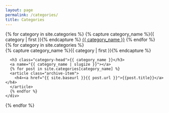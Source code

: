 ```yaml
---
layout: page
permalink: /categories/
title: Categories
---
```


<div>
<span class="all-categories">
{% for category in site.categories %}
  {% capture category_name %}{{ category | first }}{% endcapture %}
  <a href="{{site.baseurl}}/categories/#{{category_name|slugize}}">{{ category_name }}</a>
{% endfor %}
</span>
</div>

<div id="archives">
  {% for category in site.categories %}
    <div class="archive-group">
      {% capture category_name %}{{ category | first }}{% endcapture %}
      <div id="#{{ category_name | slugize }}"></div>
      <p></p>
      
      <h3 class="category-head">{{ category_name }}</h3>
      <a name="{{ category_name | slugize }}"></a>
      {% for post in site.categories[category_name] %}
      <article class="archive-item">
        <h4><a href="{{ site.baseurl }}{{ post.url }}">{{post.title}}</a></h4>
      </article>
      {% endfor %}
    </div>
  {% endfor %}
</div>